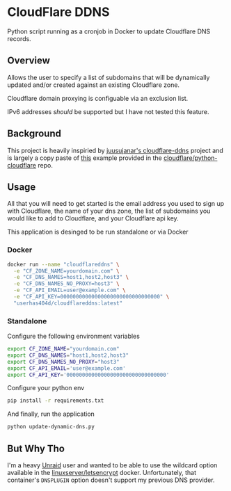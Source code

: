 # CloudFlare DDNS

Python script running as a cronjob in Docker to update Cloudflare DNS records.

## Overview

Allows the user to specify a list of subdomains that will be dynamically updated and/or created against an existing Cloudflare zone.

Cloudflare domain proxying is configuable via an exclusion list.

IPv6 addresses _should_ be supported but I have not tested this feature.

## Background

This project is heavily inspiried by [juusujanar's cloudflare-ddns](https://github.com/juusujanar/cloudflare-ddns) project and is largely a copy paste of
[this](example_update_dynamic_dns.py) example provided in the [cloudflare/python-cloudflare](https://github.com/cloudflare/python-cloudflare) repo.

## Usage

All that you will need to get started is the email address you used to sign up with Cloudflare, the name of your dns zone, the list of subdomains you would like to add to Cloudflare, and your Cloudflare api key.

This application is desinged to be run standalone or via Docker

### Docker

```bash
docker run --name "cloudflareddns" \
  -e "CF_ZONE_NAME=yourdomain.com" \
  -e "CF_DNS_NAMES=host1,host2,host3" \
  -e "CF_DNS_NAMES_NO_PROXY=host3" \
  -e "CF_API_EMAIL=user@example.com" \
  -e "CF_API_KEY=00000000000000000000000000000000" \
  "userhas404d/cloudflareddns:latest"
```

### Standalone

Configure the following environment variables

```bash
export CF_ZONE_NAME="yourdomain.com"
export CF_DNS_NAMES="host1,host2,host3"
export CF_DNS_NAMES_NO_PROXY="host3"
export CF_API_EMAIL='user@example.com'
export CF_API_KEY='00000000000000000000000000000000'
```

Configure your python env

```bash
pip install -r requirements.txt
```

And finally, run the application

```bash
python update-dynamic-dns.py
```

## But Why Tho

I'm a heavy [Unraid](https://unraid.net/) user and wanted to be able to use the wildcard option available in the [linuxserver/letsencrypt](https://hub.docker.com/r/linuxserver/letsencrypt/) docker. Unfortunately, that container's `DNSPLUGIN` option doesn't support my previous DNS provider.